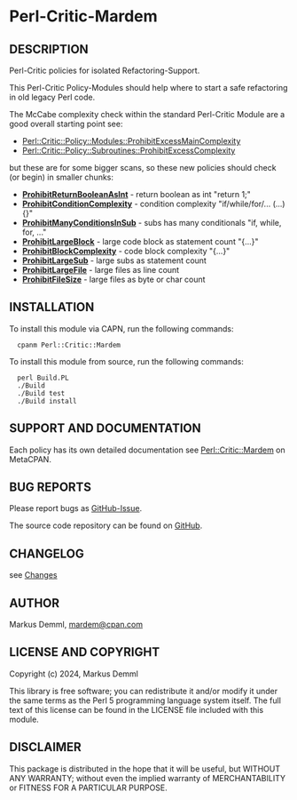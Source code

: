 
# Perl-Critic-Mardem

## DESCRIPTION

Perl-Critic policies for isolated Refactoring-Support.

This Perl-Critic Policy-Modules should help where to start a safe
refactoring in old legacy Perl code.

The McCabe complexity check within the standard Perl-Critic Module are a good
overall starting point see:

* [Perl::Critic::Policy::Modules::ProhibitExcessMainComplexity](https://metacpan.org/pod/Perl::Critic::Policy::Modules::ProhibitExcessMainComplexity)
* [Perl::Critic::Policy::Subroutines::ProhibitExcessComplexity](https://metacpan.org/pod/Perl::Critic::Policy::Subroutines::ProhibitExcessComplexity)

but these are for some bigger scans, so these new policies should check (or begin) in smaller chunks:

* **[ProhibitReturnBooleanAsInt](lib/Perl/Critic/Policy/Mardem/ProhibitReturnBooleanAsInt.pm)** - return boolean as int "return 1;"
* **[ProhibitConditionComplexity](lib/Perl/Critic/Policy/Mardem/ProhibitConditionComplexity.pm)** - condition complexity "if/while/for/... (...){}"
* **[ProhibitManyConditionsInSub](lib/Perl/Critic/Policy/Mardem/ProhibitManyConditionsInSub.pm)** - subs has many conditionals "if, while, for, ..."
* **[ProhibitLargeBlock](lib/Perl/Critic/Policy/Mardem/ProhibitLargeBlock.pm)** - large code block as statement count "{...}"
* **[ProhibitBlockComplexity](lib/Perl/Critic/Policy/Mardem/ProhibitBlockComplexity.pm)** - code block complexity "{...}"
* **[ProhibitLargeSub](lib/Perl/Critic/Policy/Mardem/ProhibitLargeSub.pm)** - large subs as statement count
* **[ProhibitLargeFile](lib/Perl/Critic/Policy/Mardem/ProhibitLargeFile.pm)** - large files as line count
* **[ProhibitFileSize](lib/Perl/Critic/Policy/Mardem/ProhibitFileSize.pm)** - large files as byte or char count

## INSTALLATION

To install this module via CAPN, run the following commands:

```
  cpanm Perl::Critic::Mardem
```

To install this module from source, run the following commands:

```
  perl Build.PL
  ./Build
  ./Build test
  ./Build install
```

## SUPPORT AND DOCUMENTATION

Each policy has its own detailed documentation see
[Perl::Critic::Mardem](https://metacpan.org/pod/Perl::Critic::Mardem) on MetaCPAN.

## BUG REPORTS

Please report bugs as [GitHub-Issue](https://github.com/mardem1/perl-critic-mardem/issues).

The source code repository can be found on [GitHub](https://github.com/mardem1/perl-critic-mardem).

## CHANGELOG

see [Changes](Changes)

## AUTHOR

Markus Demml, mardem@cpan.com

## LICENSE AND COPYRIGHT

Copyright (c) 2024, Markus Demml

This library is free software; you can redistribute it and/or modify it
under the same terms as the Perl 5 programming language system itself.
The full text of this license can be found in the LICENSE file included
with this module.

## DISCLAIMER

This package is distributed in the hope that it will be useful, but WITHOUT
ANY WARRANTY; without even the implied warranty of MERCHANTABILITY or FITNESS
FOR A PARTICULAR PURPOSE.
